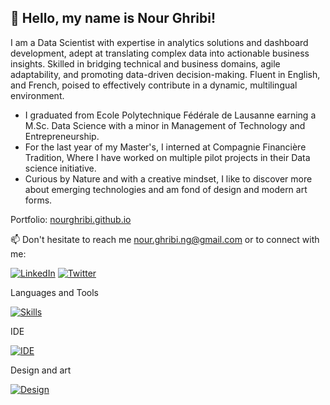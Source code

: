 ## 👋 Hello, my name is Nour Ghribi!

I am a Data Scientist with expertise in analytics solutions and dashboard development, adept at translating complex data into actionable business insights. Skilled in bridging technical and business domains, agile adaptability, and promoting data-driven decision-making. Fluent in English, and French, poised to effectively contribute in a dynamic, multilingual environment.

- I graduated from Ecole Polytechnique Fédérale de Lausanne earning a M.Sc. Data Science with a minor in Management of Technology and Entrepreneurship.
- For the last year of my Master's, I interned at Compagnie Financière Tradition, Where I have worked on multiple pilot projects in their Data science initiative.
- Curious by Nature and with a creative mindset, I like to discover more about emerging technologies and am fond of design and modern art forms.

Portfolio: [nourghribi.github.io](https://nourghribi.github.io/)

📫 Don't hesitate to reach me [nour.ghribi.ng@gmail.com](mailto:nour.ghribi.ng@gmail.com) or to connect with me:

[![LinkedIn](https://skills.thijs.gg/icons?i=linkedin)](https://www.linkedin.com/in/nour-ghribi/)
[![Twitter](https://skills.thijs.gg/icons?i=twitter)]([https://www.linkedin.com/in/nour-ghribi/](https://twitter.com/ghribi_nour_))


Languages and Tools

[![Skills](https://skills.thijs.gg/icons?i=python,scala,c,java,mysql,docker,pytorch,tensorflow,html,github,gitlab,regex,linux,gcp,bash,latex&perline=8)](#)

IDE

[![IDE](https://skills.thijs.gg/icons?i=eclipse,idea,vscode,vim&perline=6)](#)

Design and art

[![Design](https://skills.thijs.gg/icons?i=ai,ps,blender&perline=6)](#)

<!---
nourGhribi/nourGhribi is a ✨ special ✨ repository because its `README.md` (this file) appears on your GitHub profile.
You can click the Preview link to take a look at your changes.
--->
